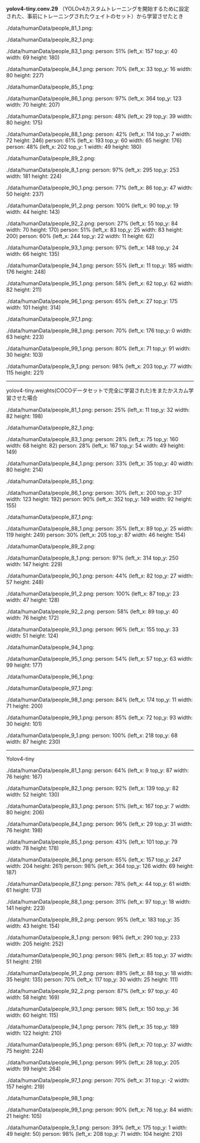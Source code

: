 **yolov4-tiny.conv.29** （YOLOv4カスタムトレーニングを開始するために設定された、事前にトレーニングされたウェイトのセット）から学習させたとき
 
./data/humanData/people_81_1.png: 

./data/humanData/people_82_1.png:

./data/humanData/people_83_1.png: 
person: 51%	(left_x:  157   top_y:   40   width:   69   height:  180)

./data/humanData/people_84_1.png: 
person: 70%	(left_x:   33   top_y:   16   width:   80   height:  227)

./data/humanData/people_85_1.png: 

./data/humanData/people_86_1.png: 
person: 97%	(left_x:  364   top_y:  123   width:   70   height:  207)

./data/humanData/people_87_1.png: 
person: 48%	(left_x:   29   top_y:   39   width:   80   height:  175)

./data/humanData/people_88_1.png: 
person: 42%	(left_x:  114   top_y:    7   width:   72   height:  246)
person: 61%	(left_x:  193   top_y:   60   width:   65   height:  176)
person: 48%	(left_x:  202   top_y:    1   width:   49   height:  180)

./data/humanData/people_89_2.png: 

./data/humanData/people_8_1.png: 
person: 97%	(left_x:  295   top_y:  253   width:  181   height:  224)

./data/humanData/people_90_1.png: 
person: 77%	(left_x:   86   top_y:   47   width:   50   height:  237)

./data/humanData/people_91_2.png: 
person: 100%	(left_x:   90   top_y:   19   width:   44   height:  143)

./data/humanData/people_92_2.png: 
person: 27%	(left_x:   55   top_y:   84   width:   70   height:  170)
person: 51%	(left_x:   83   top_y:   25   width:   83   height:  200)
person: 60%	(left_x:  244   top_y:   22   width:   11   height:   62)

./data/humanData/people_93_1.png:
person: 97%	(left_x:  148   top_y:   24   width:   66   height:  135)

./data/humanData/people_94_1.png:
person: 55%	(left_x:   11   top_y:  185   width:  176   height:  248)

./data/humanData/people_95_1.png: 
person: 58%	(left_x:   62   top_y:   62   width:   82   height:  211)

./data/humanData/people_96_1.png: 
person: 65%	(left_x:   27   top_y:  175   width:  101   height:  314)

./data/humanData/people_97_1.png: 

./data/humanData/people_98_1.png: 
person: 70%	(left_x:  176   top_y:    0   width:   63   height:  223)

./data/humanData/people_99_1.png: 
person: 80%	(left_x:   71   top_y:   91   width:   30   height:  103)

./data/humanData/people_9_1.png: 
person: 98%	(left_x:  203   top_y:   77   width:  115   height:  221)


---------------
yolov4-tiny.weights(COCOデータセットで完全に学習された)をまたかスカム学習させた場合

./data/humanData/people_81_1.png:
person: 25%	(left_x:   11   top_y:   32   width:   82   height:  198)

./data/humanData/people_82_1.png: 

./data/humanData/people_83_1.png: 
person: 28%	(left_x:   75   top_y:  160   width:   68   height:   82)
person: 28%	(left_x:  167   top_y:   54   width:   49   height:  149)

./data/humanData/people_84_1.png: 
person: 33%	(left_x:   35   top_y:   40   width:   80   height:  214)

./data/humanData/people_85_1.png: 

./data/humanData/people_86_1.png: 
person: 30%	(left_x:  200   top_y:  317   width:  123   height:  192)
person: 90%	(left_x:  352   top_y:  149   width:   92   height:  155)

./data/humanData/people_87_1.png: 

./data/humanData/people_88_1.png:
person: 35%	(left_x:   89   top_y:   25   width:  119   height:  249)
person: 30%	(left_x:  205   top_y:   87   width:   46   height:  154)

./data/humanData/people_89_2.png: 

./data/humanData/people_8_1.png: 
person: 97%	(left_x:  314   top_y:  250   width:  147   height:  229)

./data/humanData/people_90_1.png: 
person: 44%	(left_x:   82   top_y:   27   width:   57   height:  248)

./data/humanData/people_91_2.png: 
person: 100%	(left_x:   87   top_y:   23   width:   47   height:  128)

./data/humanData/people_92_2.png: 
person: 58%	(left_x:   89   top_y:   40   width:   76   height:  172)

./data/humanData/people_93_1.png:
person: 96%	(left_x:  155   top_y:   33   width:   51   height:  124)

./data/humanData/people_94_1.png: 

./data/humanData/people_95_1.png: 
person: 54%	(left_x:   57   top_y:   63   width:   99   height:  177)

./data/humanData/people_96_1.png: 

./data/humanData/people_97_1.png: 

./data/humanData/people_98_1.png: 
person: 84%	(left_x:  174   top_y:   11   width:   71   height:  200)

./data/humanData/people_99_1.png: 
person: 85%	(left_x:   72   top_y:   93   width:   30   height:  101)

./data/humanData/people_9_1.png:
person: 100%	(left_x:  218   top_y:   68   width:   87   height:  230)


----
Yolov4-tiny


./data/humanData/people_81_1.png:
person: 64%	(left_x:    9   top_y:   87   width:   76   height:  167)

./data/humanData/people_82_1.png: 
person: 92%	(left_x:  139   top_y:   82   width:   52   height:  130)

./data/humanData/people_83_1.png: 
person: 51%	(left_x:  167   top_y:    7   width:   80   height:  206)

./data/humanData/people_84_1.png: 
person: 96%	(left_x:   29   top_y:   31   width:   76   height:  198)

./data/humanData/people_85_1.png: 
person: 43%	(left_x:  101   top_y:   79   width:   78   height:  178)

./data/humanData/people_86_1.png:
person: 65%	(left_x:  157   top_y:  247   width:  204   height:  261)
person: 98%	(left_x:  364   top_y:  126   width:   69   height:  187)

./data/humanData/people_87_1.png: 
person: 78%	(left_x:   44   top_y:   61   width:   61   height:  173)

./data/humanData/people_88_1.png: 
person: 31%	(left_x:   97   top_y:   18   width:  141   height:  223)

./data/humanData/people_89_2.png: 
person: 95%	(left_x:  183   top_y:   35   width:   43   height:  154)

./data/humanData/people_8_1.png: 
person: 98%	(left_x:  290   top_y:  233   width:  205   height:  252)

./data/humanData/people_90_1.png: 
person: 98%	(left_x:   85   top_y:   37   width:   51   height:  219)

./data/humanData/people_91_2.png: 
person: 89%	(left_x:   88   top_y:   18   width:   35   height:  135)
person: 70%	(left_x:  117   top_y:   30   width:   25   height:  111)

./data/humanData/people_92_2.png: 
person: 87%	(left_x:   97   top_y:   40   width:   58   height:  169)

./data/humanData/people_93_1.png: 
person: 98%	(left_x:  150   top_y:   36   width:   60   height:  115)

./data/humanData/people_94_1.png:
person: 78%	(left_x:   35   top_y:  189   width:  122   height:  210)

./data/humanData/people_95_1.png: 
person: 69%	(left_x:   70   top_y:   37   width:   75   height:  224)

./data/humanData/people_96_1.png: 
person: 99%	(left_x:   28   top_y:  205   width:   99   height:  264)

./data/humanData/people_97_1.png: 
person: 70%	(left_x:   31   top_y:   -2   width:  157   height:  219)

./data/humanData/people_98_1.png: 

./data/humanData/people_99_1.png: 
person: 90%	(left_x:   76   top_y:   84   width:   21   height:  105)


./data/humanData/people_9_1.png: 
person: 39%	(left_x:  175   top_y:    1   width:   49   height:   50)
person: 98%	(left_x:  208   top_y:   71   width:  104   height:  210)
